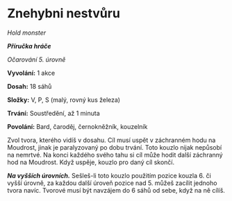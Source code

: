 # Znehybni nestvůru

*Hold monster*

***Příručka hráče***

*Očarování 5. úrovně*

**Vyvolání:** 1 akce

**Dosah:** 18 sáhů

**Složky:** V, P, S (malý, rovný kus železa)

**Trvání:** Soustředění, až 1 minuta

**Povolání:** Bard, čaroděj, černokněžník, kouzelník

Zvol tvora, kterého vidíš v dosahu. Cíl musí uspět v záchranném hodu na Moudrost, jinak je paralyzovaný po dobu trvání. Toto kouzlo nijak nepůsobí na nemrtvé. Na konci každého svého tahu si cíl může hodit další záchranný hod na Moudrost. Když uspěje, kouzlo pro daný cíl skončí.

***Na vyšších úrovních.*** Sešleš-li toto kouzlo použitím pozice kouzla 6. či vyšší úrovně, za každou další úroveň pozice nad 5. můžeš zacílit jednoho tvora navíc. Tvorové musí být navzájem do 6 sáhů od sebe, když na ně cílíš.